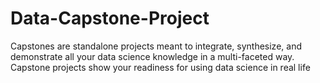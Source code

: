 # Data-Capstone-Project

Capstones are standalone projects meant to integrate, synthesize, and demonstrate all your data science knowledge in a multi-faceted way. Capstone projects show your readiness for using data science in real life
